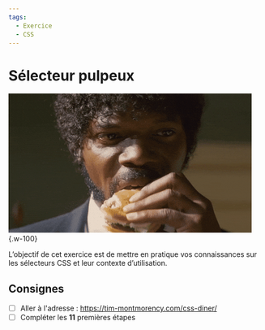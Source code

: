 ```yaml
---
tags: 
  - Exercice
  - CSS
---
```


# Sélecteur pulpeux

![](./pulp2.gif){.w-100}

L’objectif de cet exercice est de mettre en pratique vos connaissances sur les sélecteurs CSS et leur contexte d’utilisation.

## Consignes

- [ ] Aller à l'adresse : <https://tim-montmorency.com/css-diner/>
- [ ] Compléter les **11** premières étapes